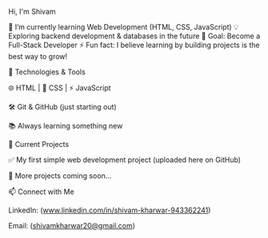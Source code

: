 Hi, I'm Shivam

🌱 I’m currently learning Web Development (HTML, CSS, JavaScript)
💡 Exploring backend development & databases in the future
🎯 Goal: Become a Full-Stack Developer
⚡ Fun fact: I believe learning by building projects is the best way to grow!

🔧 Technologies & Tools

🌐 HTML | 🎨 CSS | ⚡ JavaScript

🛠️ Git & GitHub (just starting out)

📚 Always learning something new

📌 Current Projects

✅ My first simple web development project (uploaded here on GitHub)

🚀 More projects coming soon…

📫 Connect with Me


LinkedIn: (www.linkedin.com/in/shivam-kharwar-943362241)

Email: (shivamkharwar20@gmail.com)
